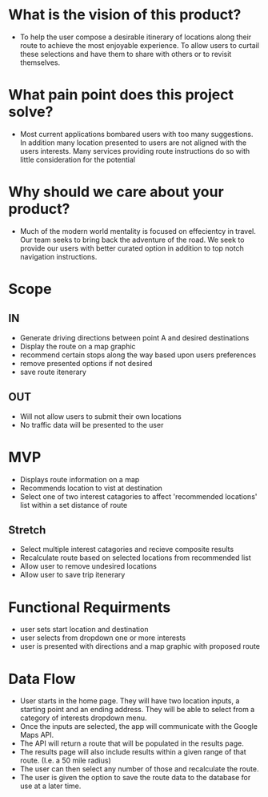 
# What is the vision of this product?
- To help the user compose a desirable itinerary of locations along their route to achieve the most enjoyable experience. To allow users to curtail these selections and have them to share with others or to revisit themselves.

# What pain point does this project solve?
- Most current applications bombared users with too many suggestions. In addition many location presented to users are not aligned with the users interests. Many services providing route instructions do so with little consideration for the potential 

# Why should we care about your product?
- Much of the modern world mentality is focused on effecientcy in travel. Our team seeks to bring back the adventure of the road. We seek to provide our users with better curated option in addition to top notch navigation instructions.

# Scope

## IN
  - Generate driving directions between point A and desired destinations
  - Display the route on a map graphic
  - recommend certain stops along the way based upon users preferences
  - remove presented options if not desired
  - save route itenerary

## OUT
  - Will not allow users to submit their own locations
  - No traffic data will be presented to the user

# MVP
- Displays route information on a map
- Recommends location to vist at destination
- Select one of two interest catagories to affect 'recommended locations' list within a set distance of route

## Stretch
  - Select multiple interest catagories and recieve composite results
  - Recalculate route based on selected locations from recommended list
  - Allow user to remove undesired locations
  - Allow user to save trip itenerary
  
# Functional Requirments
- user sets start location and destination
- user selects from dropdown one or more interests
- user is presented with directions and a map graphic with proposed route

# Data Flow
- User starts in the home page.  They will have two location inputs, a starting point and an ending address.  They will be able to select from a category of interests dropdown menu.  
- Once the inputs are selected, the app will communicate with the Google Maps API.
- The API will return a route that will be populated in the results page.  
- The results page will also include results within a given range of that route. (I.e. a 50 mile radius)
- The user can then select any number of those and recalculate the route.  
- The user is given the option to save the route data to the database for use at a later time.